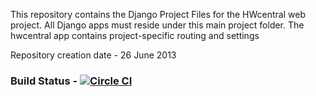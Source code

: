 This repository contains the Django Project Files for the HWcentral web project. All Django apps must reside under this main project folder. The hwcentral app contains project-specific routing and settings

Repository creation date - 26 June 2013

### Build Status - [![Circle CI](https://circleci.com/gh/oasisvali/hwcentral.svg?style=svg&circle-token=4426c27b76092a19cc72aafd6ad0b507096be89a)](https://circleci.com/gh/oasisvali/hwcentral)


